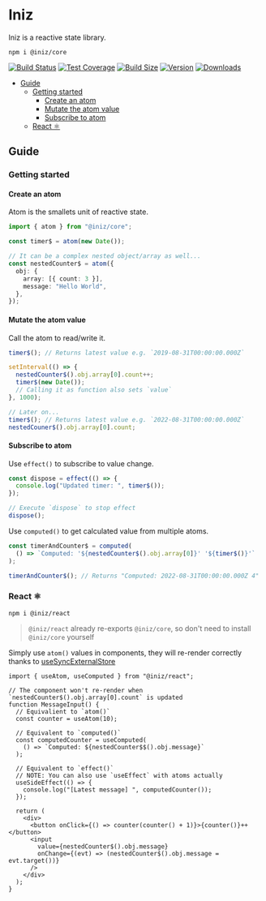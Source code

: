 # Iniz

Iniz is a reactive state library.

`npm i @iniz/core`

[![Build Status](https://img.shields.io/github/workflow/status/inizio/iniz/CI/main?style=flat&colorA=28282B&colorB=28282B)](https://github.com/inizio/iniz/actions?query=workflow%3ACI)
[![Test Coverage](https://img.shields.io/codecov/c/github/inizio/iniz/main?token=qiX91NsrLE&label=coverage&style=flat&colorA=28282B&colorB=28282B)](https://codecov.io/gh/IniZio/iniz)
[![Build Size](https://img.shields.io/bundlephobia/minzip/@iniz/core?label=bundle%20size&style=flat&colorA=28282B&colorB=28282B)](https://bundlephobia.com/package/@iniz/core)
[![Version](https://img.shields.io/npm/v/@iniz/core?style=flat&colorA=28282B&colorB=28282B)](https://www.npmjs.com/package/@iniz/core)
[![Downloads](https://img.shields.io/npm/dt/@iniz/core.svg?style=flat&colorA=28282B&colorB=28282B)](https://www.npmjs.com/package/@iniz/core)

- [Guide](#guide)
  - [Getting started](#getting-started)
    - [Create an atom](#create-an-atom)
    - [Mutate the atom value](#mutate-the-atom-value)
    - [Subscribe to atom](#subscribe-to-atom)
  - [React ⚛](#react-)

## Guide

### Getting started

#### Create an atom

Atom is the smallets unit of reactive state.

```ts
import { atom } from "@iniz/core";

const timer$ = atom(new Date());

// It can be a complex nested object/array as well...
const nestedCounter$ = atom({
  obj: {
    array: [{ count: 3 }],
    message: "Hello World",
  },
});
```

#### Mutate the atom value

Call the atom to read/write it.

```ts
timer$(); // Returns latest value e.g. `2019-08-31T00:00:00.000Z`

setInterval(() => {
  nestedCounter$().obj.array[0].count++;
  timer$(new Date());
  // Calling it as function also sets `value`
}, 1000);

// Later on...
timer$(); // Returns latest value e.g. `2022-08-31T00:00:00.000Z`
nestedCouner$().obj.array[0].count;
```

#### Subscribe to atom

Use `effect()` to subscribe to value change.

```ts
const dispose = effect(() => {
  console.log("Updated timer: ", timer$());
});

// Execute `dispose` to stop effect
dispose();
```

Use `computed()` to get calculated value from multiple atoms.

```ts
const timerAndCounter$ = computed(
  () => `Computed: '${nestedCounter$().obj.array[0]}' '${timer$()}'`
);

timerAndCounter$(); // Returns "Computed: 2022-08-31T00:00:00.000Z 4"
```

### React ⚛

`npm i @iniz/react`

> `@iniz/react` already re-exports `@iniz/core`, so don't need to install `@iniz/core` yourself

Simply use `atom()` values in components, they will re-render correctly thanks to [useSyncExternalStore](https://reactjs.org/docs/hooks-reference.html#usesyncexternalstore)

```tsx
import { useAtom, useComputed } from "@iniz/react";

// The component won't re-render when `nestedCounter$().obj.array[0].count` is updated
function MessageInput() {
  // Equivalient to `atom()`
  const counter = useAtom(10);

  // Equivalent to `computed()`
  const computedCounter = useComputed(
    () => `Computed: ${nestedCounter$$().obj.message}`
  );

  // Equivalent to `effect()`
  // NOTE: You can also use `useEffect` with atoms actually
  useSideEffect(() => {
    console.log("[Latest message] ", computedCounter());
  });

  return (
    <div>
      <button onClick={() => counter(counter() + 1)}>{counter()}++</button>
      <input
        value={nestedCounter$().obj.message}
        onChange={(evt) => (nestedCounter$().obj.message = evt.target())}
      />
    </div>
  );
}
```
